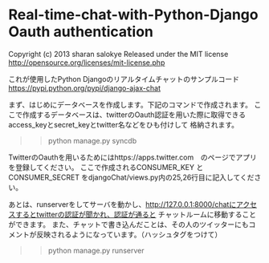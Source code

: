# Real-time-chat-with-Python-Django Oauth authentication 

Copyright (c) 2013 sharan salokye
Released under the MIT license
http://opensource.org/licenses/mit-license.php

これが使用したPython Djangoのリアルタイムチャットのサンプルコード
https://pypi.python.org/pypi/django-ajax-chat


まず、はじめにデータベースを作成します。下記のコマンドで作成されます。
ここで作成するデータベースは、twitterのOauth認証を用いた際に取得できるaccess_keyとsecret_keyとtwitter名などをひも付けして
格納されます。

>>python manage.py syncdb

TwitterのOauthを用いるためにはhttps://apps.twitter.com　のページでアプリを登録してください。
ここで作成されるCONSUMER_KEY と　CONSUMER_SECRET をdjangoChat/views.py内の25,26行目に記入してください。

あとは、runserverをしてサーバを動かし、http://127.0.0.1:8000/chatにアクセスするとtwitterの認証が聞かれ、認証が通ると
チャットルームに移動することができます。
また、チャットで書き込んだことは、その人のツイッターにもコメントが反映されるようになっています。（ハッシュタグをつけて）

>>python manage.py runserver

